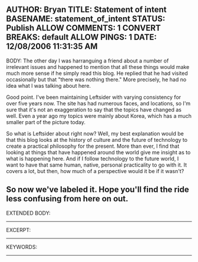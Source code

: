 AUTHOR: Bryan
TITLE: Statement of intent
BASENAME: statement_of_intent
STATUS: Publish
ALLOW COMMENTS: 1
CONVERT BREAKS: __default__
ALLOW PINGS: 1
DATE: 12/08/2006 11:31:35 AM
-----
BODY:
The other day I was harranguing a friend about a number of irrelevant issues and happened to mention that all these things would make much more sense if he simply read this blog. He replied that he had visited occasionally but that "there was nothing there." More precisely, he had no idea what I was talking about here.

Good point. I've been maintaining Leftsider with varying consistency for over five years now. The site has had numerous faces, and locations, so I'm sure that it's not an exaggeration to say that the topics have changed as well. Even a year ago my topics were mainly about Korea, which has a much smaller part of the picture today. 

So what is Leftsider about right now? Well, my best explanation would be that this blog looks at the history of culture and the future of technology to create a practical philosophy for the present. More than ever, I find that looking at things that have happened around the world give me insight as to what is happening here. And if I follow technology to the future world, I want to have that same human, native, personal practicality to go with it. It covers a lot, but then, how much of a perspective would it be if it wasn't?

So now we've labeled it. Hope you'll find the ride less confusing from here on out.
-----
EXTENDED BODY:

-----
EXCERPT:

-----
KEYWORDS:

-----



